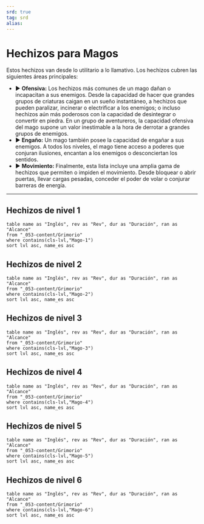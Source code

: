 ```yaml
---
srd: true
tag: srd
alias: 
---
```

# Hechizos para Magos

Estos hechizos van desde lo utilitario a lo llamativo. Los hechizos cubren las siguientes áreas principales: 

- ▶ **Ofensiva:** Los hechizos más comunes de un mago dañan o incapacitan a sus enemigos. Desde la capacidad de hacer que grandes grupos de criaturas caigan en un sueño instantáneo, a hechizos que pueden paralizar, incinerar o electrificar a los enemigos; o incluso hechizos aún más poderosos con la capacidad de desintegrar o convertir en piedra. En un grupo de aventureros, la capacidad ofensiva del mago supone un valor inestimable a la hora de derrotar a grandes grupos de enemigos. 
- ▶ **Engaño:** Un mago también posee la capacidad de engañar a sus enemigos. A todos los niveles, el mago tiene acceso a poderes que conjuran ilusiones, encantan a los enemigos o desconciertan los sentidos. 
- ▶ **Movimiento:** Finalmente, esta lista incluye una amplia gama de hechizos que permiten o impiden el movimiento. Desde bloquear o abrir puertas, llevar cargas pesadas, conceder el poder de volar o conjurar barreras de energía.

---
## Hechizos de nivel 1

```dataview
table name as "Inglés", rev as "Rev", dur as "Duración", ran as "Alcance"
from "_053-content/Grimorio"
where contains(cls-lvl,"Mago-1") 
sort lvl asc, name_es asc
```

## Hechizos de nivel 2

```dataview
table name as "Inglés", rev as "Rev", dur as "Duración", ran as "Alcance"
from "_053-content/Grimorio"
where contains(cls-lvl,"Mago-2") 
sort lvl asc, name_es asc
```

## Hechizos de nivel 3

```dataview
table name as "Inglés", rev as "Rev", dur as "Duración", ran as "Alcance"
from "_053-content/Grimorio"
where contains(cls-lvl,"Mago-3") 
sort lvl asc, name_es asc
```

## Hechizos de nivel 4

```dataview
table name as "Inglés", rev as "Rev", dur as "Duración", ran as "Alcance"
from "_053-content/Grimorio"
where contains(cls-lvl,"Mago-4") 
sort lvl asc, name_es asc
```

## Hechizos de nivel 5

```dataview
table name as "Inglés", rev as "Rev", dur as "Duración", ran as "Alcance"
from "_053-content/Grimorio"
where contains(cls-lvl,"Mago-5") 
sort lvl asc, name_es asc
```

## Hechizos de nivel 6

```dataview
table name as "Inglés", rev as "Rev", dur as "Duración", ran as "Alcance"
from "_053-content/Grimorio"
where contains(cls-lvl,"Mago-6") 
sort lvl asc, name_es asc
```